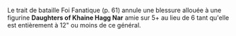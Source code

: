 Le trait de bataille Foi Fanatique (p. 61) annule une blessure allouée à une figurine 
**Daughters of Khaine Hagg Nar** amie sur 5+ au lieu de 6 tant qu'elle est 
entièrement à 12" ou moins de ce général.
